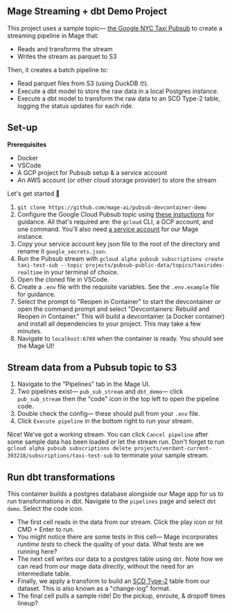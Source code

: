 ## Mage Streaming + dbt Demo Project

This project uses a sample topic— [the Google NYC Taxi Pubsub](https://github.com/googlecodelabs/cloud-dataflow-nyc-taxi-tycoon#public-pubsub-data-stream) to create a streaming pipeline in Mage that:

- Reads and transforms the stream
- Writes the stream as parquet to S3

Then, it creates a batch pipeline to:

- Read parquet files from S3 (using DuckDB 🤓).
- Execute a dbt model to store the raw data in a local Postgres instance.
- Execute a dbt model to transform the raw data to an SCD Type-2 table, logging the status updates for each ride.

## Set-up

**Prerequisites**

- Docker
- VSCode
- A GCP project for Pubsub setup & a service account
- An AWS account (or other cloud storage provider) to store the stream

Let's get started 🎉

1. `git clone https://github.com/mage-ai/pubsub-devcontainer-demo`
2. Configure the Google Cloud Pubsub topic using [these instuctions](https://github.com/googlecodelabs/cloud-dataflow-nyc-taxi-tycoon#public-pubsub-data-stream) for guidance. All that's required are: the `gcloud` CLI, a GCP account, and one command. You'll also need [a service account](https://cloud.google.com/iam/docs/service-accounts-create) for our Mage instance.
3. Copy your service account key json file to the root of the directory and rename it `google_secrets.json`.
4. Run the Pubsub stream with `gcloud alpha pubsub subscriptions create taxi-test-sub --topic projects/pubsub-public-data/topics/taxirides-realtime` in your terminal of choice.
5. Open the cloned file in VSCode.
6. Create a `.env` file with the requisite variables. See the `.env.example` file for guidance.
7. Select the prompt to "Reopen in Container" to start the devcontainer _or_ open the command prompt and select "Devcontainers: Rebuild and Reopen in Container." This will build a devcontainer (a Docker container) and install all dependencies to your project. This may take a few minutes.
8. Navigate to `localhost:6789` when the container is ready. You should see the Mage UI!

## Stream data from a Pubsub topic to S3

1. Navigate to the "Pipelines" tab in the Mage UI.
2. Two pipelines exist— `pub_sub_stream` and `dbt_demo`— click `pub_sub_stream` then the "code" icon in the top left to open the pipeline code.
3. Double check the config— these should pull from your `.env` file.
4. Click `Execute pipeline` in the bottom right to run your stream.

Nice! We've got a working stream. You can click `Cancel pipeline` after some sample data has been loaded or let the stream run. Don't forget to run `gcloud alpha pubsub subscriptions delete projects/verdant-current-393218/subscriptions/taxi-test-sub` to terminate your sample stream.

## Run dbt transformations

This container builds a postgres database alongside our Mage app for us to run transformations in dbt. Navigate to the `pipelines` page and select `dbt demo`. Select the code icon.

- The first cell reads in the data from our stream. Click the play icon or hit CMD + Enter to run.
- You might notice there are some tests in this cell— Mage incorporates _runtime tests_ to check the quality of your data. What tests are we running here?
- The next cell writes our data to a postgres table using `dbt`. Note how we can read from our mage data _directly_, without the need for an intermediate table.
- Finally, we apply a transform to build an [SCD Type-2](https://en.wikipedia.org/wiki/Slowly_changing_dimension#Type_2:_add_new_row) table from our dataset. This is also known as a "change-log" format.
- The final cell pulls a sample ride! Do the pickup, enroute, & dropoff times lineup?
